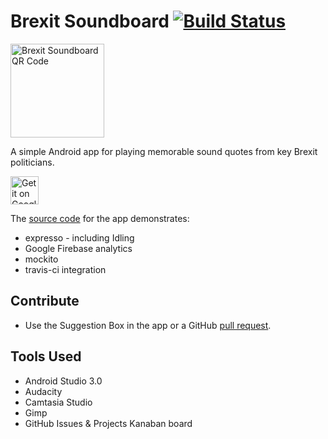 # Brexit Soundboard [![Build Status](https://travis-ci.org/jameshnsears/brexitsoundboard.svg?branch=master)](https://travis-ci.org/jameshnsears/brexitsoundboard)

<img alt="Brexit Soundboard QR Code" alt="Brexit Soundboard QR Code" src="https://raw.githubusercontent.com/jameshnsears/brexitsoundboard/master/images/qr_code.jpg"  height="150"/>

A simple Android app for playing memorable sound quotes from key Brexit politicians.

<a href="https://play.google.com/store/apps/details?id=na.brexitsoundboard&hl=en"><img alt="Get it on Google Play" src="https://play.google.com/intl/en_gb/badges/images/generic/en_badge_web_generic.png" height="45"/></a>

The [source code](https://github.com/jameshnsears/brexitsoundboard) for the app demonstrates:
* expresso - including Idling
* Google Firebase analytics
* mockito
* travis-ci integration

## Contribute
* Use the Suggestion Box in the app or a GitHub [pull request](https://help.github.com/articles/about-pull-requests/).

## Tools Used
* Android Studio 3.0
* Audacity
* Camtasia Studio
* Gimp
* GitHub Issues & Projects Kanaban board
